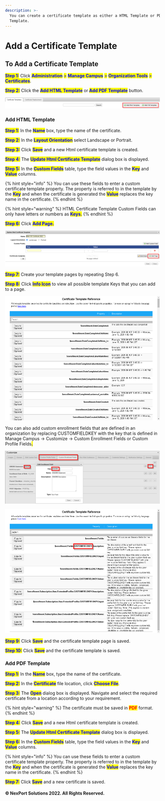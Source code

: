 ```yaml
---
description: >-
  You can create a certificate template as either a HTML Template or PDF
  Template.
---
```


# Add a Certificate Template

## **To Add a Certificate Template**

<mark style="color:blue;">**Step 1:**</mark>  Click <mark style="color:blue;">**Administration**</mark> <mark style="color:blue;"></mark><mark style="color:blue;">></mark> <mark style="color:blue;"></mark><mark style="color:blue;">**Manage Campus**</mark> <mark style="color:blue;"></mark><mark style="color:blue;">></mark> <mark style="color:blue;"></mark><mark style="color:blue;">**Organization Tools**</mark> <mark style="color:blue;"></mark><mark style="color:blue;">></mark> <mark style="color:blue;"></mark><mark style="color:blue;">**Certificates**</mark>.

<mark style="color:blue;">**Step 2:**</mark>  Click the <mark style="color:blue;">**Add HTML Template**</mark> or <mark style="color:blue;">**Add PDF Template**</mark> button.

![](<../../../../../.gitbook/assets/image (10).png>)

### Add HTML Template

<mark style="color:blue;">**Step 1:**</mark>  In the <mark style="color:blue;">**Name**</mark> box, type the name of the certificate.

<mark style="color:blue;">**Step 2:**</mark>  In the <mark style="color:blue;">**Layout Orientation**</mark> select Landscape or Portrait.

<mark style="color:blue;">**Step 3:**</mark>  Click <mark style="color:blue;">**Save**</mark> and a new Html certificate template is created.

<mark style="color:blue;">**Step 4:**</mark>  The <mark style="color:blue;">**Update Html Certificate Template**</mark> dialog box is displayed.

<mark style="color:blue;">**Step 5:**</mark>  In the <mark style="color:blue;">**Custom Fields**</mark> table, type the field values in the <mark style="color:blue;">**Key**</mark> and <mark style="color:blue;">**Value**</mark> columns.

{% hint style="info" %}
You can use these fields to enter a custom certificate template property. The property is referred to in the template by the <mark style="color:blue;">**Key**</mark> and when the certificate is generated the <mark style="color:blue;">**Value**</mark> replaces the key name in the certificate.
{% endhint %}

{% hint style="warning" %}
HTML Certificate Template Custom Fields can only have letters or numbers as <mark style="color:blue;">**Keys.**</mark>
{% endhint %}

<mark style="color:blue;">**Step 6:**</mark> Click <mark style="color:blue;">**Add Page.**</mark>

![](<../../../../../.gitbook/assets/image (7).png>)

<mark style="color:blue;">**Step 7:**</mark> Create your template pages by repeating Step 6.

<mark style="color:blue;">**Step 8:**</mark>  Click <mark style="color:blue;">**Info Icon**</mark> to view all possible template Keys that you can add to a page.

![](<../../../../../.gitbook/assets/image (9).png>)

You can also add custom enrollment fields that are defined in an organization by replacing CUSTOMFIELDKEY with the key that is defined in Manage Campus -> Customize -> Custom Enrollment Fields or Custom Profile Fields<mark style="color:blue;">**.**</mark>

![Manage Campus -> Customize -> Custom Enrollment Fields or Custom Profile Fields](<../../../../../.gitbook/assets/image (1).png>)

![Search "custom" for Custom Enrollment Fields and Custom Profile Fields (ExtendedProfile)](<../../../../../.gitbook/assets/image (8).png>)

<mark style="color:blue;">**Step 9:**</mark>  Click <mark style="color:blue;">**Save**</mark> and the certificate template page is saved.

<mark style="color:blue;">**Step 10:**</mark>  Click <mark style="color:blue;">**Save**</mark> and the certificate template is saved.

### Add PDF Template

<mark style="color:blue;">**Step 1:**</mark>  In the <mark style="color:blue;">**Name**</mark> box, type the name of the certificate.

<mark style="color:blue;">**Step 2:**</mark>  In the <mark style="color:blue;">**Certificate**</mark> file location, click <mark style="color:blue;">**Choose File**</mark>.

<mark style="color:blue;">**Step 3:**</mark>  The <mark style="color:blue;">**Open**</mark> dialog box is displayed. Navigate and select the required certificate from a location according to your requirement.

{% hint style="warning" %}
The certificate must be saved in <mark style="color:red;">**PDF**</mark> format.
{% endhint %}

<mark style="color:blue;">**Step 4:**</mark>  Click <mark style="color:blue;">**Save**</mark> and a new Html certificate template is created.

<mark style="color:blue;">**Step 5:**</mark>  The <mark style="color:blue;">**Update Html Certificate Template**</mark> dialog box is displayed.

<mark style="color:blue;">**Step 6:**</mark>  In the <mark style="color:blue;">**Custom Fields**</mark> table, type the field values in the <mark style="color:blue;">**Key**</mark> and <mark style="color:blue;">**Value**</mark> columns.

{% hint style="info" %}
You can use these fields to enter a custom certificate template property. The property is referred to in the template by the <mark style="color:blue;">**Key**</mark> and when the certificate is generated the <mark style="color:blue;">**Value**</mark> replaces the key name in the certificate.
{% endhint %}

<mark style="color:blue;">**Step 7:**</mark>  Click <mark style="color:blue;">**Save**</mark> and a new certificate is saved.

#### &#x20;© NexPort Solutions 2022. All Rights Reserved.
